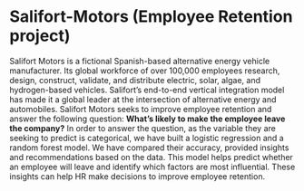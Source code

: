 # Salifort-Motors (Employee Retention project)
Salifort Motors is a fictional Spanish-based alternative energy vehicle manufacturer.
Its global workforce of over 100,000 employees research, design, construct, validate,
and distribute electric, solar, algae, and hydrogen-based vehicles. Salifort’s
end-to-end vertical integration model has made it a global leader at the intersection
of alternative energy and automobiles.
Salifort Motors seeks to improve employee retention and answer the following
question:
**What’s likely to make the employee leave the company?**
In order to answer the question, as the variable they are seeking to predict is
categorical, we have built a logistic regression and a random forest model.
We have compared their accuracy, provided insights and recommendations based
on the data.
This model helps predict whether an employee will leave and identify which factors
are most influential. These insights can help HR make decisions to improve
employee retention.
